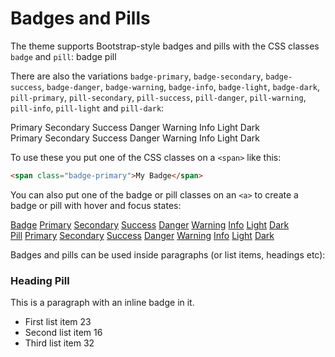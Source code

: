 Badges and Pills
================

The theme supports Bootstrap-style badges and pills with the CSS classes
`badge` and `pill`: <span class="badge">badge</span> <span class="pill">pill</span>

There are also the variations
`badge-primary`, `badge-secondary`, `badge-success`, `badge-danger`,
`badge-warning`, `badge-info`, `badge-light`, `badge-dark`, `pill-primary`,
`pill-secondary`, `pill-success`, `pill-danger`, `pill-warning`, `pill-info`,
`pill-light` and `pill-dark`:

<span class="badge-primary">Primary</span>
<span class="badge-secondary">Secondary</span>
<span class="badge-success">Success</span>
<span class="badge-danger">Danger</span>
<span class="badge-warning">Warning</span>
<span class="badge-info">Info</span>
<span class="badge-light">Light</span>
<span class="badge-dark">Dark</span>  
<span class="pill-primary">Primary</span>
<span class="pill-secondary">Secondary</span>
<span class="pill-success">Success</span>
<span class="pill-danger">Danger</span>
<span class="pill-warning">Warning</span>
<span class="pill-info">Info</span>
<span class="pill-light">Light</span>
<span class="pill-dark">Dark</span>

To use these you put one of the CSS classes on a `<span>` like this:

```html
<span class="badge-primary">My Badge</span>
```

You can also put one of the badge or pill classes on an `<a>` to create a badge
or pill with hover and focus states:

<a href="#" class="badge">Badge</a>
<a href="#" class="badge-primary">Primary</a>
<a href="#" class="badge-secondary">Secondary</a>
<a href="#" class="badge-success">Success</a>
<a href="#" class="badge-danger">Danger</a>
<a href="#" class="badge-warning">Warning</a>
<a href="#" class="badge-info">Info</a>
<a href="#" class="badge-light">Light</a>
<a href="#" class="badge-dark">Dark</a>  
<a href="#" class="pill">Pill</a>
<a href="#" class="pill-primary">Primary</a>
<a href="#" class="pill-secondary">Secondary</a>
<a href="#" class="pill-success">Success</a>
<a href="#" class="pill-danger">Danger</a>
<a href="#" class="pill-warning">Warning</a>
<a href="#" class="pill-info">Info</a>
<a href="#" class="pill-light">Light</a>
<a href="#" class="pill-dark">Dark</a>

Badges and pills can be used inside paragraphs (or list items, headings etc):

### Heading <span class="pill">Pill</span>

This is a paragraph with an inline
<span class="badge">badge</span>
in it.

* First list item <span class="badge">23</span>
* Second list item <span class="pill">16</span>
* Third list item <span class="badge">32</span>
